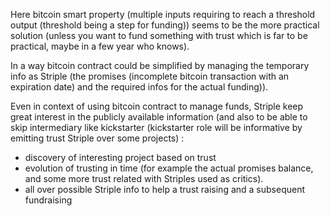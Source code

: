 
Here bitcoin smart property (multiple inputs requiring to reach a threshold output (threshold being a step for funding))  seems to be the more practical solution (unless you want to fund something with trust which is far to be practical, maybe in a few year who knows).

In a way bitcoin contract could be simplified by managing the temporary info as Striple (the promises (incomplete bitcoin transaction with an expiration date) and the required infos for the actual funding)).

Even in context of using bitcoin contract to manage funds, Striple keep great interest in the publicly available information (and also to be able to skip intermediary like kickstarter (kickstarter role will be informative by emitting trust Striple over some projects) :
- discovery of interesting project based on trust
- evolution of trusting in time (for example the actual promises balance, and some more trust related with Striples used as critics).
- all over possible Striple info to help a trust raising and a subsequent fundraising

